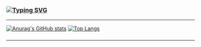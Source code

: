 ### [![Typing SVG](https://readme-typing-svg.herokuapp.com?font=varela&duration=3000&color=F96CFF&background=FFFFFF00&center=true&vCenter=true&lines=Welcome+to+my+profile!+👋)](https://git.io/typing-svg)
--- 
[![Anurag's GitHub stats](https://github-readme-stats.vercel.app/api?username=vadimtataru&show_icons=true&theme=synthwave&hide_border=true)](https://github.com/VadimTataru/github-readme-stats) [![Top Langs](https://github-readme-stats.vercel.app/api/top-langs/?username=vadimtataru&layout=compact)](https://github.com/VadimTataru/github-readme-stats)
###
---
